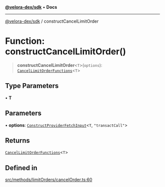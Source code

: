 [**@velora-dex/sdk**](../README.md) • **Docs**

***

[@velora-dex/sdk](../globals.md) / constructCancelLimitOrder

# Function: constructCancelLimitOrder()

> **constructCancelLimitOrder**\<`T`\>(`options`): [`CancelLimitOrderFunctions`](../type-aliases/CancelLimitOrderFunctions.md)\<`T`\>

## Type Parameters

• **T**

## Parameters

• **options**: [`ConstructProviderFetchInput`](../interfaces/ConstructProviderFetchInput.md)\<`T`, `"transactCall"`\>

## Returns

[`CancelLimitOrderFunctions`](../type-aliases/CancelLimitOrderFunctions.md)\<`T`\>

## Defined in

[src/methods/limitOrders/cancelOrder.ts:60](https://github.com/VeloraDEX/paraswap-sdk/blob/feat/velora/src/methods/limitOrders/cancelOrder.ts#L60)
